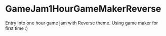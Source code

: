 # GameJam1HourGameMakerReverse
Entry into one hour game jam with Reverse theme. Using game maker for first time :)
